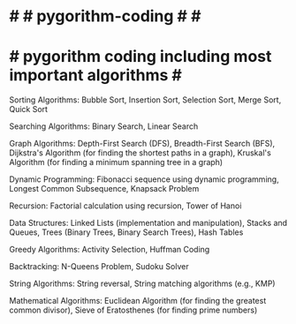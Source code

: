# # # pygorithm-coding # # #
# # pygorithm coding including most important algorithms # #


Sorting Algorithms:
  Bubble Sort,
  Insertion Sort,
  Selection Sort,
  Merge Sort,
  Quick Sort
  
Searching Algorithms:
  Binary Search,
  Linear Search

Graph Algorithms:
  Depth-First Search (DFS),
  Breadth-First Search (BFS),
  Dijkstra's Algorithm (for finding the shortest paths in a graph),
  Kruskal's Algorithm (for finding a minimum spanning tree in a graph)
  
Dynamic Programming:
  Fibonacci sequence using dynamic programming,
  Longest Common Subsequence,
  Knapsack Problem
  
Recursion:
  Factorial calculation using recursion,
  Tower of Hanoi
  
Data Structures:
  Linked Lists (implementation and manipulation),
  Stacks and Queues,
  Trees (Binary Trees, Binary Search Trees),
  Hash Tables
  
Greedy Algorithms:
  Activity Selection,
  Huffman Coding
  
Backtracking:
  N-Queens Problem,
  Sudoku Solver
  
String Algorithms:
  String reversal,
  String matching algorithms (e.g., KMP)
  
Mathematical Algorithms:
  Euclidean Algorithm (for finding the greatest common divisor),
  Sieve of Eratosthenes (for finding prime numbers)
